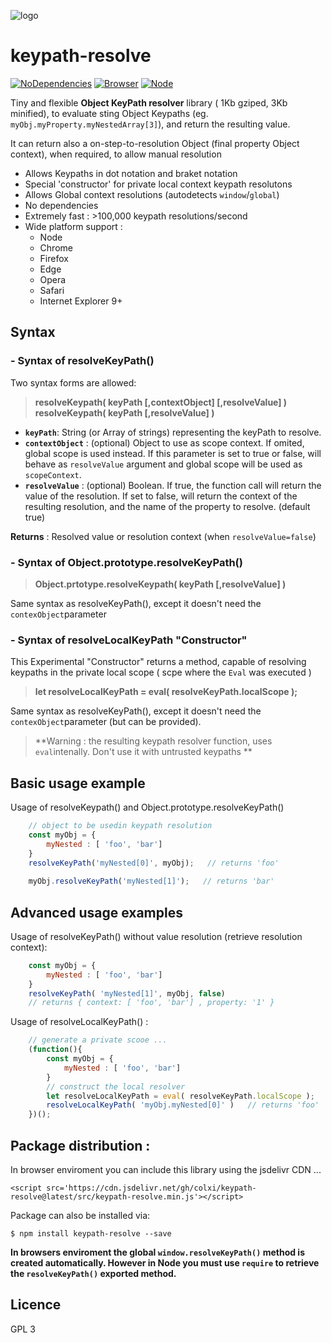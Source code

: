 ![logo](https://cdn.rawgit.com/colxi/keypath-resolve/f6782ad8/logo.png)

# keypath-resolve
[![NoDependencies](https://img.shields.io/badge/dependencies-none-green.svg)](https://github.com/colxi/midi-parser-js)
[![Browser](https://img.shields.io/badge/browser-compatible-blue.svg)](https://github.com/colxi/midi-parser-js)
[![Node](https://img.shields.io/badge/node-compatible-brightgreen.svg)](https://www.npmjs.com/package/midi-parser-js)

Tiny and flexible **Object KeyPath resolver** library (  1Kb gziped, 3Kb minified), to evaluate sting Object Keypaths (eg. `myObj.myProperty.myNestedArray[3]`), and return the resulting value.

It can return also a on-step-to-resolution Object (final property Object context), when required, to allow manual resolution




 
- Allows Keypaths in dot notation and braket notation 
- Special 'constructor' for private local context keypath resolutons
- Allows Global context resolutions (autodetects `window`/`global`)
- No dependencies
- Extremely fast : >100,000 keypath resolutions/second
- Wide platform support : 
  - Node 
  - Chrome
  - Firefox
  - Edge
  - Opera
  - Safari
  - Internet Explorer 9+

## Syntax

### - Syntax of resolveKeyPath()

Two syntax forms are allowed:
> **resolveKeypath( keyPath  [,contextObject] [,resolveValue] )**
> **resolveKeypath( keyPath  [,resolveValue] )**

- **`keyPath`**: String (or Array of strings) representing the keyPath to resolve.
- **`contextObject`** : (optional) Object to use as scope context. If omited, global scope is used instead. If this parameter is set  to true or false, will behave as `resolveValue` argument and global scope will be used as `scopeContext`. 
- **`resolveValue`** : (optional) Boolean.  If true, the function call will return the value of the resolution. If  set to false, will return the context of the resulting resolution, and the name of the property to  resolve. (default true)
 

**Returns** : Resolved value or resolution context (when `resolveValue=false`)


### - Syntax of Object.prototype.resolveKeyPath() 

> **Object.prtotype.resolveKeypath( keyPath  [,resolveValue] )**

Same syntax as resolveKeyPath(), except it doesn't need the `contexObject`parameter



### - Syntax of resolveLocalKeyPath "Constructor"

This Experimental "Constructor" returns a method, capable of resolving keypaths in the private local scope ( scpe where the `Eval` was executed )

> **let resolveLocalKeyPath = eval( resolveKeyPath.localScope );**


Same syntax as resolveKeyPath(), except it doesn't need the `contexObject`parameter (but can be provided).
>**Warning : the resulting keypath resolver function, uses `eval`intenally. Don't use it with untrusted keypaths  **


## Basic usage example 

Usage of resolveKeypath() and Object.prototype.resolveKeyPath()

```javascript
    // object to be usedin keypath resolution
	const myObj = {
		myNested : [ 'foo', 'bar']
    }
    resolveKeyPath('myNested[0]', myObj);   // returns 'foo'
 
    myObj.resolveKeyPath('myNested[1]');   // returns 'bar'

```
## Advanced usage examples 
Usage of resolveKeyPath() without value resolution (retrieve resolution context):

```javascript
    const myObj = {
        myNested : [ 'foo', 'bar']
    }
    resolveKeyPath( 'myNested[1]', myObj, false)  
    // returns { context: [ 'foo', 'bar'] , property: '1' }

```


Usage of resolveLocalKeyPath() :

```javascript
    // generate a private scooe ...
    (function(){
        const myObj = {
            myNested : [ 'foo', 'bar']
        }
    	// construct the local resolver
        let resolveLocalKeyPath = eval( resolveKeyPath.localScope );
	    resolveLocalKeyPath( 'myObj.myNested[0]' )   // returns 'foo'
    })();

```

## Package distribution :

In browser enviroment you can include this library using the jsdelivr CDN ...

```
<script src='https://cdn.jsdelivr.net/gh/colxi/keypath-resolve@latest/src/keypath-resolve.min.js'></script>
```

Package can also be installed via:

```
$ npm install keypath-resolve --save
```

**In browsers enviroment the global `window.resolveKeyPath()` method is created automatically. However in Node you must use `require` to retrieve the  `resolveKeyPath()`  exported method.**



## Licence 
GPL 3
